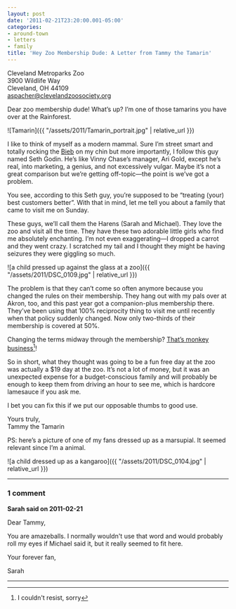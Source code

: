 ```yaml
---
layout: post
date: '2011-02-21T23:20:00.001-05:00'
categories:
- around-town
- letters
- family
title: 'Hey Zoo Membership Dude: A Letter from Tammy the Tamarin'
---
```


Cleveland Metroparks Zoo    
3900 Wildlife Way     
Cleveland, OH 44109     
aspacher@clevelandzoosociety.org

Dear zoo membership dude! What’s up? I’m one of those tamarins you have over at the Rainforest.

![Tamarin]({{ "/assets/2011/Tamarin_portrait.jpg" | relative_url }})

I like to think of myself as a modern mammal. Sure I’m street smart and totally rocking the [Bieb](http://www.google.com/images?q=bieber+hair) on my chin but more importantly, I follow this guy named Seth Godin. He’s like Vinny Chase’s manager, Ari Gold, except he’s real, into marketing, a genius, and not excessively vulgar. Maybe it’s not a great comparison but we’re getting off-topic—the point is we’ve got a problem.

You see, according to this Seth guy, you’re supposed to be “treating (your) best customers better”. With that in mind, let me tell you about a family that came to visit me on Sunday.

These guys, we’ll call them the Harens (Sarah and Michael). They love the zoo and visit all the time. They have these two adorable little girls who find me absolutely enchanting. I’m not even exaggerating—I dropped a carrot and they went crazy. I scratched my tail and I thought they might be having seizures they were giggling so much.

![a child pressed up against the glass at a zoo]({{ "/assets/2011/DSC_0109.jpg" | relative_url }})

The problem is that they can’t come so often anymore because you changed the rules on their membership. They hang out with my pals over at Akron, too, and this past year got a companion-plus membership there. They’ve been using that 100% reciprocity thing to visit me until recently when that policy suddenly changed. Now only two-thirds of their membership is covered at 50%. 

Changing the terms midway through the membership? [That’s monkey business](http://instantrimshot.com/)[^1]!

So in short, what they thought was going to be a fun free day at the zoo was actually a $19 day at the zoo. It’s not a lot of money, but it was an unexpected expense for a budget-conscious family and will probably be enough to keep them from driving an hour to see me, which is hardcore lamesauce if you ask me.

I bet you can fix this if we put our opposable thumbs to good use.

Yours truly,    
Tammy the Tamarin

PS: here’s a picture of one of my fans dressed up as a marsupial. It seemed relevant since I’m a animal.

![a child dressed up as a kangaroo]({{ "/assets/2011/DSC_0104.jpg" | relative_url }})

[^1]: I couldn't resist, sorry

---

### 1 comment

**Sarah said on 2011-02-21**

Dear Tammy,

You are amazeballs.  I normally wouldn't use that word and would probably roll my eyes if Michael said it, but it really seemed to fit here.

Your forever fan,

Sarah

---